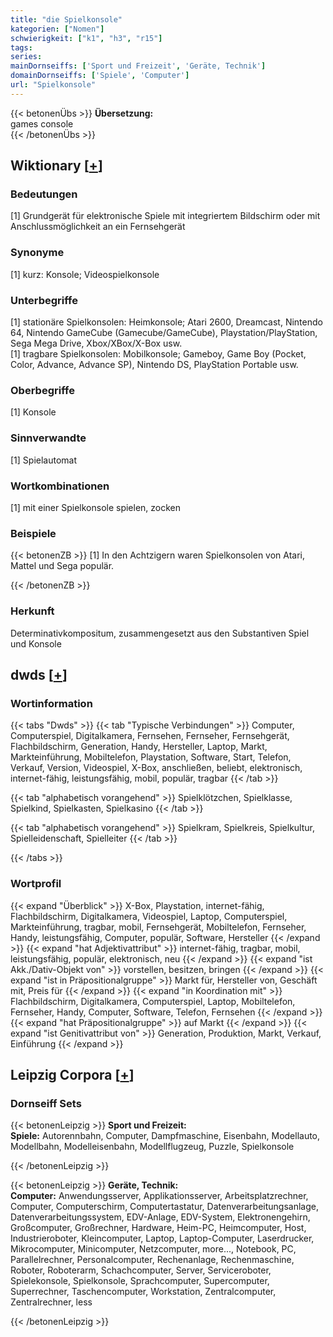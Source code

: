 ```yaml
---
title: "die Spielkonsole"
kategorien: ["Nomen"]
schwierigkeit: ["k1", "h3", "r15"]
tags:
series:
mainDornseiffs: ['Sport und Freizeit', 'Geräte, Technik']
domainDornseiffs: ['Spiele', 'Computer']
url: "Spielkonsole"
---
```


{{< betonenÜbs >}}
**Übersetzung:**  
games  console  
{{< /betonenÜbs >}}

## Wiktionary [[+](https://de.wiktionary.org/wiki/Spielkonsole)]

### Bedeutungen
[1] Grundgerät für elektronische Spiele mit integriertem Bildschirm oder mit Anschlussmöglichkeit an ein Fernsehgerät  

### Synonyme
[1] kurz: Konsole; Videospielkonsole  

### Unterbegriffe
[1] stationäre Spielkonsolen: Heimkonsole; Atari 2600, Dreamcast, Nintendo 64, Nintendo GameCube (Gamecube/GameCube), Playstation/PlayStation, Sega Mega Drive, Xbox/XBox/X-Box usw.  
[1] tragbare Spielkonsolen: Mobilkonsole; Gameboy, Game Boy (Pocket, Color, Advance, Advance SP), Nintendo DS, PlayStation Portable usw.  

### Oberbegriffe
[1] Konsole  

### Sinnverwandte
[1] Spielautomat  

### Wortkombinationen
[1] mit einer Spielkonsole spielen, zocken  

### Beispiele
{{< betonenZB >}}
[1] In den Achtzigern waren Spielkonsolen von Atari, Mattel und Sega populär.  

{{< /betonenZB >}}
### Herkunft
Determinativkompositum, zusammengesetzt aus den Substantiven Spiel und Konsole  



## dwds [[+](https://www.dwds.de/wb/Spielkonsole)]

### Wortinformation
{{< tabs "Dwds" >}}
{{< tab "Typische Verbindungen" >}}
Computer, Computerspiel, Digitalkamera, Fernsehen, Fernseher, Fernsehgerät, Flachbildschirm, Generation, Handy, Hersteller, Laptop, Markt, Markteinführung, Mobiltelefon, Playstation, Software, Start, Telefon, Verkauf, Version, Videospiel, X-Box, anschließen, beliebt, elektronisch, internet-fähig, leistungsfähig, mobil, populär, tragbar
{{< /tab >}}

{{< tab "alphabetisch vorangehend" >}}
Spielklötzchen, Spielklasse, Spielkind, Spielkasten, Spielkasino
{{< /tab >}}

{{< tab "alphabetisch vorangehend" >}}
Spielkram, Spielkreis, Spielkultur, Spielleidenschaft, Spielleiter
{{< /tab >}}

{{< /tabs >}}

### Wortprofil
{{< expand "Überblick" >}} X-Box, Playstation, internet-fähig, Flachbildschirm, Digitalkamera, Videospiel, Laptop, Computerspiel, Markteinführung, tragbar, mobil, Fernsehgerät, Mobiltelefon, Fernseher, Handy, leistungsfähig, Computer, populär, Software, Hersteller {{< /expand >}}
{{< expand "hat Adjektivattribut" >}} internet-fähig, tragbar, mobil, leistungsfähig, populär, elektronisch, neu {{< /expand >}}
{{< expand "ist Akk./Dativ-Objekt von" >}} vorstellen, besitzen, bringen {{< /expand >}}
{{< expand "ist in Präpositionalgruppe" >}} Markt für, Hersteller von, Geschäft mit, Preis für {{< /expand >}}
{{< expand "in Koordination mit" >}} Flachbildschirm, Digitalkamera, Computerspiel, Laptop, Mobiltelefon, Fernseher, Handy, Computer, Software, Telefon, Fernsehen {{< /expand >}}
{{< expand "hat Präpositionalgruppe" >}} auf Markt {{< /expand >}}
{{< expand "ist Genitivattribut von" >}} Generation, Produktion, Markt, Verkauf, Einführung {{< /expand >}}

## Leipzig Corpora [[+](https://corpora.uni-leipzig.de/en/res?word=Spielkonsole&corpusId=deu_newscrawl-public_2018)]

### Dornseiff Sets
{{< betonenLeipzig >}}
**Sport und Freizeit:**  
**Spiele:** Autorennbahn, Computer, Dampfmaschine, Eisenbahn, Modellauto, Modellbahn, Modelleisenbahn, Modellflugzeug, Puzzle, Spielkonsole  

{{< /betonenLeipzig >}}


{{< betonenLeipzig >}}
**Geräte, Technik:**  
**Computer:** Anwendungsserver, Applikationsserver, Arbeitsplatzrechner, Computer, Computerschirm, Computertastatur, Datenverarbeitungsanlage, Datenverarbeitungssystem, EDV-Anlage, EDV-System, Elektronengehirn, Großcomputer, Großrechner, Hardware, Heim-PC, Heimcomputer, Host, Industrieroboter, Kleincomputer, Laptop, Laptop-Computer, Laserdrucker, Mikrocomputer, Minicomputer, Netzcomputer, more..., Notebook, PC, Parallelrechner, Personalcomputer, Rechenanlage, Rechenmaschine, Roboter, Roboterarm, Schachcomputer, Server, Serviceroboter, Spielekonsole, Spielkonsole, Sprachcomputer, Supercomputer, Superrechner, Taschencomputer, Workstation, Zentralcomputer, Zentralrechner, less  

{{< /betonenLeipzig >}}
